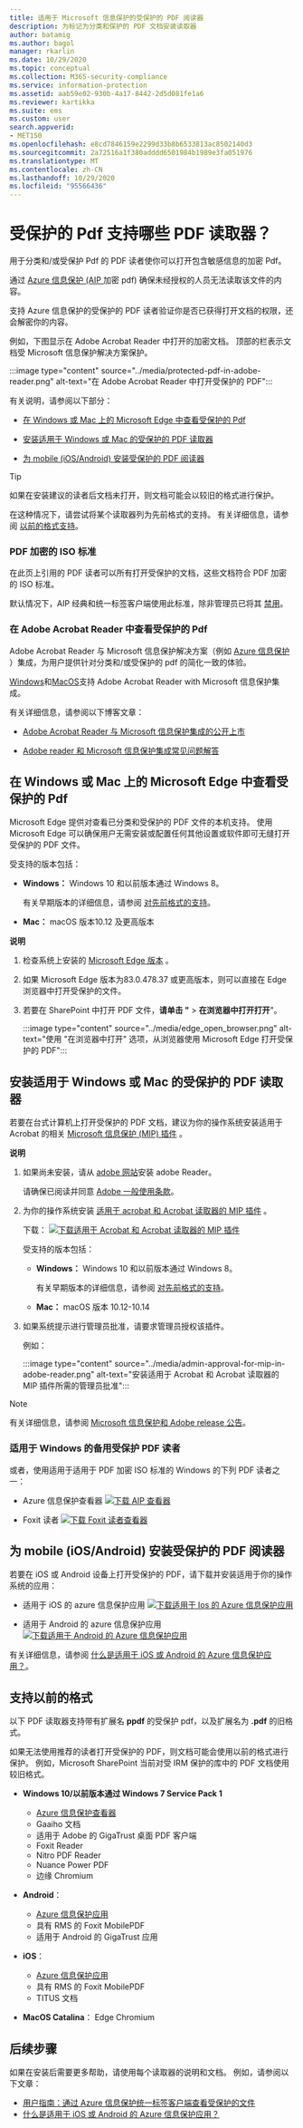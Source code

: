 ```yaml
---
title: 适用于 Microsoft 信息保护的受保护的 PDF 阅读器
description: 为标记为分类和保护的 PDF 文档安装读取器
author: batamig
ms.author: bagol
manager: rkarlin
ms.date: 10/29/2020
ms.topic: conceptual
ms.collection: M365-security-compliance
ms.service: information-protection
ms.assetid: aab59e02-930b-4a17-8442-2d5d081fe1a6
ms.reviewer: kartikka
ms.suite: ems
ms.custom: user
search.appverid:
- MET150
ms.openlocfilehash: e8cd7846159e2299d33b8b6533813ac8502140d3
ms.sourcegitcommit: 2a72516a1f380adddd6501984b1989e3fa051976
ms.translationtype: MT
ms.contentlocale: zh-CN
ms.lasthandoff: 10/29/2020
ms.locfileid: "95566436"
---
```

# <a name="which-pdf-readers-are-supported-for-protected-pdfs"></a>受保护的 Pdf 支持哪些 PDF 读取器？

用于分类和/或受保护 Pdf 的 PDF 读者使你可以打开包含敏感信息的加密 Pdf。

通过 [Azure 信息保护 (AIP ](../what-is-information-protection.md) 加密 pdf) 确保未经授权的人员无法读取该文件的内容。

支持 Azure 信息保护的受保护的 PDF 读者验证你是否已获得打开文档的权限，还会解密你的内容。

例如，下图显示在 Adobe Acrobat Reader 中打开的加密文档。 顶部的栏表示文档受 Microsoft 信息保护解决方案保护。

:::image type="content" source="../media/protected-pdf-in-adobe-reader.png" alt-text="在 Adobe Acrobat Reader 中打开受保护的 PDF":::

有关说明，请参阅以下部分：

- [在 Windows 或 Mac 上的 Microsoft Edge 中查看受保护的 Pdf](#viewing-protected-pdfs-in-microsoft-edge-on-windows-or-mac)

- [安装适用于 Windows 或 Mac 的受保护的 PDF 读取器](#installing-a-protected-pdf-reader-for-windows-or-mac)

- [为 mobile (iOS/Android) 安装受保护的 PDF 阅读器 ](#installing-a-protected-pdf-reader-for-mobile-iosandroid)

> [!TIP]
> 如果在安装建议的读者后文档未打开，则文档可能会以较旧的格式进行保护。 
>
> 在这种情况下，请尝试将某个读取器列为先前格式的支持。 有关详细信息，请参阅 [以前的格式支持](#support-for-previous-formats)。
> 
### <a name="iso-standards-for-pdf-encryption"></a>PDF 加密的 ISO 标准

在此页上引用的 PDF 读者可以所有打开受保护的文档，这些文档符合 PDF 加密的 ISO 标准。 

默认情况下，AIP 经典和统一标签客户端使用此标准，除非管理员已将其 [禁用](client-admin-guide-customizations.md#dont-protect-pdf-files-by-using-the-iso-standard-for-pdf-encryption)。

### <a name="viewing-protected-pdfs-in-adobe-acrobat-reader"></a>在 Adobe Acrobat Reader 中查看受保护的 Pdf

Adobe Acrobat Reader 与 Microsoft 信息保护解决方案（例如 [Azure 信息保护](../what-is-information-protection.md) ）集成，为用户提供针对分类和/或受保护的 pdf 的简化一致的体验。

[Windows](#installing-a-protected-pdf-reader-for-windows-or-mac)和[MacOS](#installing-a-protected-pdf-reader-for-windows-or-mac)支持 Adobe Acrobat Reader with Microsoft 信息保护集成。

有关详细信息，请参阅以下博客文章： 

- [Adobe Acrobat Reader 与 Microsoft 信息保护集成的公开上市](https://techcommunity.microsoft.com/t5/Azure-Information-Protection/General-Availability-of-Adobe-Acrobat-Reader-Integration-with/ba-p/298396)

- [Adobe reader 和 Microsoft 信息保护集成常见问题解答](https://techcommunity.microsoft.com/t5/Microsoft-Information-Protection/Adobe-reader-and-Microsoft-Information-Protection-integration/ba-p/482219)

## <a name="viewing-protected-pdfs-in-microsoft-edge-on-windows-or-mac"></a>在 Windows 或 Mac 上的 Microsoft Edge 中查看受保护的 Pdf

Microsoft Edge 提供对查看已分类和受保护的 PDF 文件的本机支持。 使用 Microsoft Edge 可以确保用户无需安装或配置任何其他设置或软件即可无缝打开受保护的 PDF 文件。

受支持的版本包括：

- **Windows：** Windows 10 和以前版本通过 Windows 8。 
    
    有关早期版本的详细信息，请参阅 [对先前格式的支持](#support-for-previous-formats)。

- **Mac：** macOS 版本10.12 及更高版本 


**说明** 

1. 检查系统上安装的 [Microsoft Edge 版本](https://support.microsoft.com/help/4027011/microsoft-edge-find-out-which-version-you-have) 。 
1. 如果 Microsoft Edge 版本为83.0.478.37 或更高版本，则可以直接在 Edge 浏览器中打开受保护的文件。 

1. 若要在 SharePoint 中打开 PDF 文件，**请单击 "**  >  **在浏览器中打开打开**"。 

    :::image type="content" source="../media/edge_open_browser.png" alt-text="使用 &quot;在浏览器中打开&quot; 选项，从浏览器使用 Microsoft Edge 打开受保护的 PDF":::
 
## <a name="installing-a-protected-pdf-reader-for-windows-or-mac"></a>安装适用于 Windows 或 Mac 的受保护的 PDF 读取器

若要在台式计算机上打开受保护的 PDF 文档，建议为你的操作系统安装适用于 Acrobat 的相关 [Microsoft 信息保护 (MIP) 插件](https://go.microsoft.com/fwlink/?linkid=2050049) 。

**说明**

1. 如果尚未安装，请从 [adobe 网站](https://www.adobe.com/)安装 adobe Reader。

    请确保已阅读并同意 [Adobe 一般使用条款](https://www.adobe.com/legal/terms.html)。

1. 为你的操作系统安装 [适用于 acrobat 和 Acrobat 读取器的 MIP 插件](https://go.microsoft.com/fwlink/?linkid=2050049) 。  

    下载： [![下载适用于 Acrobat 和 Acrobat 读取器的 MIP 插件](../media/download.png "下载适用于 Acrobat 和 Acrobat 读者的 MIP 插件")](https://go.microsoft.com/fwlink/?linkid=2050049)

    受支持的版本包括：

    - **Windows：** Windows 10 和以前版本通过 Windows 8。 
    
        有关早期版本的详细信息，请参阅 [对先前格式的支持](#support-for-previous-formats)。

    - **Mac：** macOS 版本 10.12-10.14 

1. 如果系统提示进行管理员批准，请要求管理员授权该插件。

    例如：
    
    :::image type="content" source="../media/admin-approval-for-mip-in-adobe-reader.png" alt-text="安装适用于 Acrobat 和 Acrobat 读取器的 MIP 插件所需的管理员批准":::
    
> [!NOTE]
> 有关详细信息，请参阅 [Microsoft 信息保护和 Adobe release 公告](https://techcommunity.microsoft.com/t5/Azure-Information-Protection/General-Availability-of-Adobe-Acrobat-Reader-integration-with/ba-p/298396)。
> 

### <a name="alternative-protected-pdf-readers-for-windows"></a>适用于 Windows 的备用受保护 PDF 读者

或者，使用适用于适用于 PDF 加密 ISO 标准的 Windows 的下列 PDF 读者之一：

- Azure 信息保护查看器 [![下载 AIP 查看器](../media/download.png "下载 AIP 查看器")](https://go.microsoft.com/fwlink/?linkid=838993) 

- Foxit 读者 [![下载 Foxit 读者查看器](../media/download.png "下载 Foxit Reader 查看器")](https://www.foxitsoftware.com/pdf-reader/)

## <a name="installing-a-protected-pdf-reader-for-mobile-iosandroid"></a>为 mobile (iOS/Android) 安装受保护的 PDF 阅读器

若要在 iOS 或 Android 设备上打开受保护的 PDF，请下载并安装适用于你的操作系统的应用：

- 适用于 iOS 的 azure 信息保护应用 [![下载适用于 Ios 的 Azure 信息保护应用](../media/download.png "适用于 iOS 的 Azure 信息保护应用")  ](https://go.microsoft.com/fwlink/?LinkId=325338)

- 适用于 Android 的 azure 信息保护应用 [![下载适用于 Android 的 Azure 信息保护应用](../media/download.png "适用于 Android 的 Azure 信息保护应用")](https://go.microsoft.com/fwlink/?LinkId=325340)

有关详细信息，请参阅 [什么是适用于 iOS 或 Android 的 Azure 信息保护应用？](mobile-app-faq.md)。

## <a name="support-for-previous-formats"></a>支持以前的格式

以下 PDF 读取器支持带有扩展名 **ppdf** 的受保护 pdf，以及扩展名为 **.pdf** 的旧格式。

如果无法使用推荐的读者打开受保护的 PDF，则文档可能会使用以前的格式进行保护。 例如，Microsoft SharePoint 当前对受 IRM 保护的库中的 PDF 文档使用较旧格式。

- **Windows 10/以前版本通过 Windows 7 Service Pack 1**

    - [Azure 信息保护查看器](https://go.microsoft.com/fwlink/?linkid=838993)
    - Gaaiho 文档
    - 适用于 Adobe 的 GigaTrust 桌面 PDF 客户端
    - Foxit Reader
    - Nitro PDF Reader
    - Nuance Power PDF
    - 边缘 Chromium

- **Android**：

    - [Azure 信息保护应用](mobile-app-faq.md)
    - 具有 RMS 的 Foxit MobilePDF
    - 适用于 Android 的 GigaTrust 应用

- **iOS**：

    - [Azure 信息保护应用](mobile-app-faq.md)
    - 具有 RMS 的 Foxit MobilePDF
    - TITUS 文档

- **MacOS Catalina**： Edge Chromium

## <a name="next-steps"></a>后续步骤

如果在安装后需要更多帮助，请使用每个读取器的说明和文档。 例如，请参阅以下文章：

- [用户指南：通过 Azure 信息保护统一标签客户端查看受保护的文件](clientv2-view-use-files.md)
- [什么是适用于 iOS 或 Android 的 Azure 信息保护应用？](mobile-app-faq.md)
